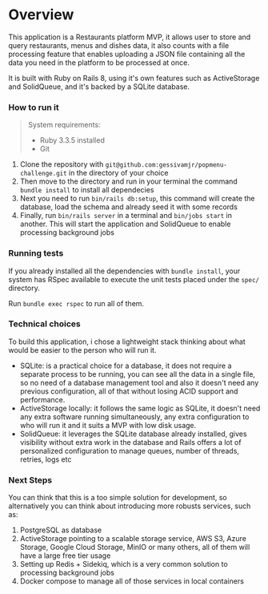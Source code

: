 # Overview

This application is a Restaurants platform MVP, it allows user to store and query restaurants, menus and dishes data, it also counts with a file processing feature that enables uploading a JSON file containing all the data you need in the platform to be processed at once.

It is built with Ruby on Rails 8, using it's own features such as ActiveStorage and SolidQueue, and it's backed by a SQLite database.

### How to run it

> System requirements:
> - Ruby 3.3.5 installed
> - Git

1. Clone the repository with `git@github.com:gessivamjr/popmenu-challenge.git` in the directory of your choice
2. Then move to the directory and run in your terminal the command `bundle install` to install all dependecies
3. Next you need to run `bin/rails db:setup`, this command will create the database, load the schema and already seed it with some records
4. Finally, run `bin/rails server` in a terminal and `bin/jobs start` in another. This will start the application and SolidQueue to enable processing background jobs

### Running tests

If you already installed all the dependencies with `bundle install`, your system has RSpec available to execute the unit tests placed under the `spec/` directory.

Run `bundle exec rspec` to run all of them.

### Technical choices

To build this application, i chose a lightweight stack thinking about what would be easier to the person who will run it. 
- SQLite: is a practical choice for a database, it does not require a separate process to be running, you can see all the data in a single file, so no need of a database management tool and also it doesn't need any previous configuration, all of that without losing ACID support and performance.
- ActiveStorage locally: it follows the same logic as SQLite, it doesn't need any extra software running simultaneously, any extra configuration to who will run it and it suits a MVP with low disk usage.
- SolidQueue: it leverages the SQLite database already installed, gives visibility without extra work in the database and Rails offers a lot of personalized configuration to manage queues, number of threads, retries, logs etc

### Next Steps

You can think that this is a too simple solution for development, so alternatively you can think about introducing more robusts services, such as: 
1. PostgreSQL as database
2. ActiveStorage pointing to a scalable storage service, AWS S3, Azure Storage, Google Cloud Storage, MinIO or many others, all of them will have a large free tier usage
3. Setting up Redis + Sidekiq, which is a very common solution to processing background jobs
4. Docker compose to manage all of those services in local containers